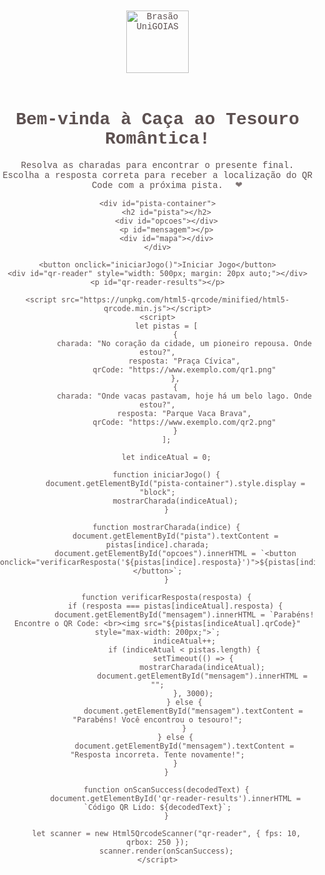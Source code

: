 <!DOCTYPE html>
<html lang="pt-br">
<head>
    <meta charset="UTF-8">
    <meta name="viewport" content="width=device-width, initial-scale=1.0">
    <title>Caça ao Tesouro Romântica</title>
    <style>
        body {
            font-family: 'Courier New', cursive;
            text-align: center;
            margin: 0;
            padding: 0;
            background: url('https://drive.google.com/uc?id=1ucn22uaFBDVc2sIo-HpdSvqhU_lK0oT-') no-repeat center center fixed;
            background-size: cover;
            color: #5d5151;
            overflow: hidden;
        }
        #brasao {
            width: 100px;
            margin: 20px auto;
        }
        #pista-container {
            display: none;
            margin: 20px auto;
            padding: 20px;
            background-color: rgba(255, 255, 255, 0.9);
            box-shadow: 0 0 15px rgba(0, 0, 0, 0.2);
            border-radius: 15px;
            width: 80%;
            max-width: 600px;
            animation: fadeIn 1s;
        }
        button {
            padding: 15px 20px;
            cursor: pointer;
            margin-top: 10px;
            border: none;
            background-color: #ff6f91;
            color: #ffffff;
            border-radius: 8px;
            font-size: 18px;
            transition: background-color 0.3s;
            display: block;
            margin: 10px auto;
            width: 80%;
        }
        button:hover {
            background-color: #ff4e67;
        }
        #mensagem {
            margin-top: 20px;
            font-weight: bold;
            color: #333333;
        }
        #mapa {
            margin-top: 20px;
        }
        @keyframes fadeIn {
            from { opacity: 0; }
            to { opacity: 1; }
        }
        .heart {
            position: absolute;
            width: 50px;
            height: 50px;
            background: url('https://drive.google.com/uc?id=17jgRNtqBFcVhr4b-S4-Ko6pYagFMdqSD') no-repeat center center;
            background-size: cover;
            animation: float 5s infinite;
            opacity: 0.8;
        }
        @keyframes float {
            0% { transform: translateY(0); }
            50% { transform: translateY(-100px); }
            100% { transform: translateY(0); }
        }
    </style>
</head>
<body>
    <img id="brasao" src="https://drive.google.com/uc?id=1JeGOidonTIDj0Z0vuEC-jjRM6CAoBpBX" alt="Brasão UniGOIAS">
    <h1>Bem-vinda à Caça ao Tesouro Romântica!</h1>
    <p>Resolva as charadas para encontrar o presente final. Escolha a resposta correta para receber a localização do QR Code com a próxima pista. <span class="heart">&#x2764;</span></p>
    
    <div id="pista-container">
        <h2 id="pista"></h2>
        <div id="opcoes"></div>
        <p id="mensagem"></p>
        <div id="mapa"></div>
    </div>
    
    <button onclick="iniciarJogo()">Iniciar Jogo</button>
    <div id="qr-reader" style="width: 500px; margin: 20px auto;"></div>
    <p id="qr-reader-results"></p>
    
    <script src="https://unpkg.com/html5-qrcode/minified/html5-qrcode.min.js"></script>
    <script>
        let pistas = [
            {
                charada: "No coração da cidade, um pioneiro repousa. Onde estou?",
                resposta: "Praça Cívica",
                qrCode: "https://www.exemplo.com/qr1.png"
            },
            {
                charada: "Onde vacas pastavam, hoje há um belo lago. Onde estou?",
                resposta: "Parque Vaca Brava",
                qrCode: "https://www.exemplo.com/qr2.png"
            }
        ];
        
        let indiceAtual = 0;
        
        function iniciarJogo() {
            document.getElementById("pista-container").style.display = "block";
            mostrarCharada(indiceAtual);
        }
        
        function mostrarCharada(indice) {
            document.getElementById("pista").textContent = pistas[indice].charada;
            document.getElementById("opcoes").innerHTML = `<button onclick="verificarResposta('${pistas[indice].resposta}')">${pistas[indice].resposta}</button>`;
        }
        
        function verificarResposta(resposta) {
            if (resposta === pistas[indiceAtual].resposta) {
                document.getElementById("mensagem").innerHTML = `Parabéns! Encontre o QR Code: <br><img src="${pistas[indiceAtual].qrCode}" style="max-width: 200px;">`;
                indiceAtual++;
                if (indiceAtual < pistas.length) {
                    setTimeout(() => {
                        mostrarCharada(indiceAtual);
                        document.getElementById("mensagem").innerHTML = "";
                    }, 3000);
                } else {
                    document.getElementById("mensagem").textContent = "Parabéns! Você encontrou o tesouro!";
                }
            } else {
                document.getElementById("mensagem").textContent = "Resposta incorreta. Tente novamente!";
            }
        }
        
        function onScanSuccess(decodedText) {
            document.getElementById('qr-reader-results').innerHTML = `Código QR Lido: ${decodedText}`;
        }
        
        let scanner = new Html5QrcodeScanner("qr-reader", { fps: 10, qrbox: 250 });
        scanner.render(onScanSuccess);
    </script>
</body>
</html>
